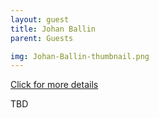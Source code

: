 ```yaml
---
layout: guest
title: Johan Ballin
parent: Guests

img: Johan-Ballin-thumbnail.png
---
```




<div class="badge-base LI-profile-badge" data-locale="en_US" data-size="medium" data-theme="light" data-type="VERTICAL" data-vanity="johanballin" data-version="v1"><a class="badge-base__link LI-simple-link" href="https://www.linkedin.com/in/johanballin?trk=profile-badge">Click for more details</a></div>


TBD
